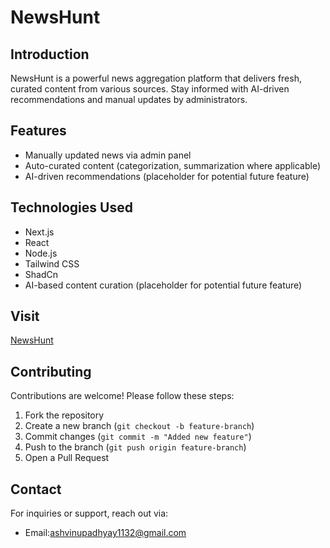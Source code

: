 # NewsHunt

## Introduction
NewsHunt is a powerful news aggregation platform that delivers fresh, curated content from various sources. Stay informed with AI-driven recommendations and manual updates by administrators.

## Features
- Manually updated news via admin panel
- Auto-curated content (categorization, summarization where applicable)
- AI-driven recommendations (placeholder for potential future feature)

## Technologies Used
- Next.js
- React
- Node.js
- Tailwind CSS
- ShadCn
- AI-based content curation (placeholder for potential future feature)

## Visit
[NewsHunt](https://www.newshunt.blog/)

## Contributing
Contributions are welcome! Please follow these steps:
1. Fork the repository
2. Create a new branch (`git checkout -b feature-branch`)
3. Commit changes (`git commit -m "Added new feature"`)
4. Push to the branch (`git push origin feature-branch`)
5. Open a Pull Request

## Contact
For inquiries or support, reach out via:
- Email:ashvinupadhyay1132@gmail.com
